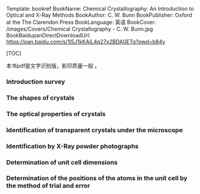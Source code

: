 Template: bookref
BookName: Chemical Crystallography: An Introduction to Optical and X-Ray Methods
BookAuthor: C. W. Bunn
BookPublisher: Oxford at the The Clarendon Press
BookLanguage: 英语
BookCover: /images/Covers/Chemical Crystallography - C. W. Bunn.jpg
BookBaidupanDirectDownloadUrl: https://pan.baidu.com/s/1lSJ1kKAiL4q27x2BDA0ETg?pwd=b84y

[TOC]


本书pdf是文字识别版，影印质量一般 。


### Introduction survey

### The shapes of crystals

### The optical properties of crystals

### Identification of transparent crystals under the microscope

### Identification by X-Ray powder photographs

### Determination of unit cell dimensions

### Determination of the positions of the atoms in the unit cell by the method of trial and error
